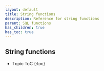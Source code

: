 ```yaml
---
layout: default
title: String functions
description: Reference for string functions
parent: SQL functions
has_children: true
has_toc: true
---
```


## String functions

* Topic ToC
{:toc}